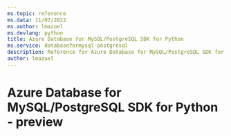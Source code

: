```yaml
---
ms.topic: reference
ms.data: 11/07/2022
ms.author: lmazuel
ms.devlang: python
title: Azure Database for MySQL/PostgreSQL SDK for Python
ms.service: databaseformysql-postgresql
description: Reference for Azure Database for MySQL/PostgreSQL SDK for Python
author: lmazuel
---
```

# Azure Database for MySQL/PostgreSQL SDK for Python - preview
